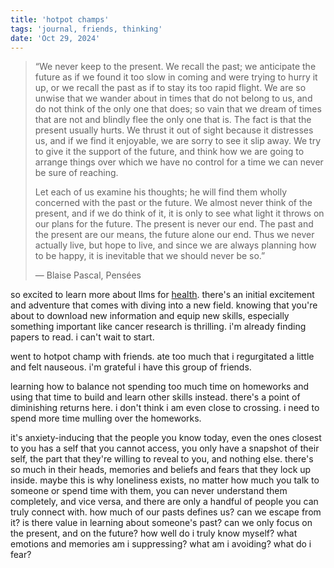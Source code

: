 ```yaml
---
title: 'hotpot champs'
tags: 'journal, friends, thinking'
date: 'Oct 29, 2024'
---
```


> “We never keep to the present. We recall the past; we anticipate the future as if we found it too slow in coming and were trying to hurry it up, or we recall the past as if to stay its too rapid flight. We are so unwise that we wander about in times that do not belong to us, and do not think of the only one that does; so vain that we dream of times that are not and blindly flee the only one that is. The fact is that the present usually hurts. We thrust it out of sight because it distresses us, and if we find it enjoyable, we are sorry to see it slip away. We try to give it the support of the future, and think how we are going to arrange things over which we have no control for a time we can never be sure of reaching.
>
> Let each of us examine his thoughts; he will find them wholly concerned with the past or the future. We almost never think of the present, and if we do think of it, it is only to see what light it throws on our plans for the future. The present is never our end. The past and the present are our means, the future alone our end. Thus we never actually live, but hope to live, and since we are always planning how to be happy, it is inevitable that we should never be so.”
>
> ― Blaise Pascal, Pensées

so excited to learn more about llms for [health](https://www.youtube.com/watch?v=b88FZYNJdIk). there's an initial excitement and adventure that comes with diving into a new field. knowing that you're about to download new information and equip new skills, especially something important like cancer research is thrilling. i'm already finding papers to read. i can't wait to start.

went to hotpot champ with friends. ate too much that i regurgitated a little and felt nauseous. i'm grateful i have this group of friends.

learning how to balance not spending too much time on homeworks and using that time to build and learn other skills instead. there's a point of diminishing returns here. i don't think i am even close to crossing. i need to spend more time mulling over the homeworks.

it's anxiety-inducing that the people you know today, even the ones closest to you has a self that you cannot access, you only have a snapshot of their self, the part that they're willing to reveal to you, and nothing else. there's so much in their heads, memories and beliefs and fears that they lock up inside. maybe this is why loneliness exists, no matter how much you talk to someone or spend time with them, you can never understand them completely, and vice versa, and there are only a handful of people you can truly connect with. how much of our pasts defines us? can we escape from it? is there value in learning about someone's past? can we only focus on the present, and on the future? how well do i truly know myself? what emotions and memories am i suppressing? what am i avoiding? what do i fear?
